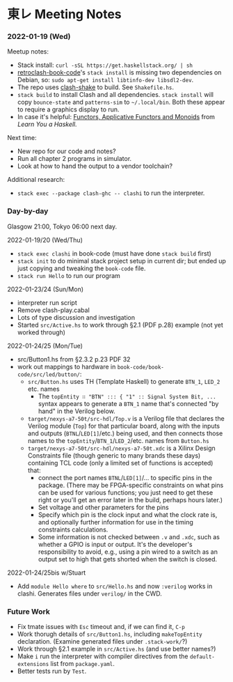 東レ Meeting Notes
==================

### 2022-01-19 (Wed)

Meetup notes:
- Stack install: `curl -sSL https://get.haskellstack.org/ | sh`
- [retroclash-book-code]'s `stack install` is missing two dependencies on
  Debian, so: `sudo apt-get install libtinfo-dev libsdl2-dev`.
- The repo uses [clash-shake] to build. See `Shakefile.hs`.
- `stack build` to install Clash and all dependencies. `stack install` will
  copy `bounce-state` and `patterns-sim` to `~/.local/bin`. Both these
  appear to require a graphics display to run.
- In case it's helpful: [Functors, Applicative Functors and Monoids][af]
  from _Learn You a Haskell._

Next time:
- New repo for our code and notes?
- Run all chapter 2 programs in simulator.
- Look at how to hand the output to a vendor toolchain?

Additional research:
- `stack exec --package clash-ghc -- clashi` to run the interpreter.

### Day-by-day

Glasgow 21:00, Tokyo 06:00 next day.

2022-01-19/20 (Wed/Thu)
- `stack exec clashi` in book-code (must have done `stack build` first)
- `stack init` to do minimal stack project setup in current dir; but ended up
  just copying and tweaking the `book-code` file.
- `stack run Hello` to run our program

2022-01-23/24 (Sun/Mon)
- interpreter run script
- Remove clash-play.cabal
- Lots of type discussion and investigation
- Started `src/Active.hs` to work through §2.1 (PDF p.28) example
  (not yet worked through)

2022-01-24/25 (Mon/Tue)
- src/Button1.hs from §2.3.2 p.23 PDF 32
- work out mappings to hardware in `book-code/book-code/src/led/button/`:
  - `src/Button.hs` uses TH (Template Haskell) to generate `BTN_1`, `LED_2`
    etc. names
    - The `topEntity ∷ "BTN" ::: { "1" :: Signal System Bit, ...` syntax
      appears to generate a `BTN_1` name that's connected "by hand" in the
      Verilog below.
  - `target/nexys-a7-50t/src-hdl/Top.v` is a Verilog file that declares the
    Verilog module (`Top`) for that particular board, along with the inputs
    and outputs (`BTNL`/`LED[1]`/etc.) being used, and then connects those
    names to the `topEntity`/`BTN_1`/`LED_2`/etc. names from `Button.hs`
  - `target/nexys-a7-50t/src-hdl/nexys-a7-50t.xdc` is a Xilinx Design
    Constraints file (though generic to many brands these days) containing
    TCL code (only a limited set of functions is accepted) that:
    - connect the port names `BTNL`/`LED[1]`/... to specific pins in the
      package. (There may be FPGA-specific constraints on what pins can be
      used for various functions; you just need to get these right or
      you'll get an error later in the build, perhaps hours later.)
    - Set voltage and other parameters for the pins
    - Specify which pin is the clock input and what the clock rate is, and
      optionally further information for use in the timing constraints
      calculations.
    - Some information is not checked between `.v` and `.xdc`, such as
      whether a GPIO is input or output. It's the developer's
      responsibility to avoid, e.g., using a pin wired to a switch as an
      output set to high that gets shorted when the switch is closed.

2022-01-24/25bis w/Stuart
- Add `module Hello where` to `src/Hello.hs` and now `:verilog` works
  in clashi. Generates files under `verilog/` in the CWD.

### Future Work

- Fix tmate issues with `Esc` timeout and, if we can find it, `C-p`
- Work thorugh details of `src/Button1.hs`, including `makeTopEntity`
  declaration. (Examine generated files under `.stack-work/`?)
- Work through §2.1 example in `src/Active.hs` (and use better names?)
- Make `i` run the interpreter with compiler directives from the
  `default-extensions` list from `package.yaml`.
- Better tests run by `Test`.



<!-------------------------------------------------------------------->
[retroclash-book-code]: https://github.com/gergoerdi/retroclash-book-code.git
[clash-shake]: https://hackage.haskell.org/package/clash-shake
[af]: http://learnyouahaskell.com/functors-applicative-functors-and-monoids
